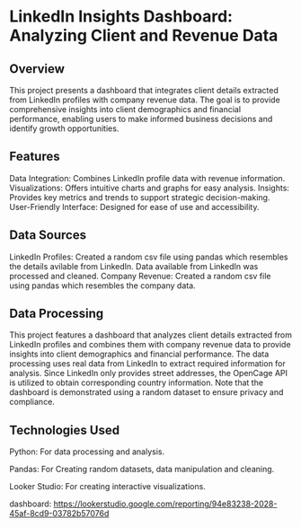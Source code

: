 # LinkedIn Insights Dashboard: Analyzing Client and Revenue Data
## Overview
This project presents a dashboard that integrates client details extracted from LinkedIn profiles with company revenue data. The goal is to provide comprehensive insights into client demographics and financial performance, enabling users to make informed business decisions and identify growth opportunities.

## Features
Data Integration: Combines LinkedIn profile data with revenue information.
Visualizations: Offers intuitive charts and graphs for easy analysis.
Insights: Provides key metrics and trends to support strategic decision-making.
User-Friendly Interface: Designed for ease of use and accessibility.

## Data Sources
LinkedIn Profiles: Created a random csv file using pandas which resembles the details avilable from LinkedIn. Data available from LinkedIn was processed and cleaned. 
Company Revenue: Created a random csv file using pandas which resembles the company data. 

## Data Processing
This project features a dashboard that analyzes client details extracted from LinkedIn profiles and combines them with company revenue data to provide insights into client demographics and financial performance. The data processing uses real data from LinkedIn to extract required information for analysis. Since LinkedIn only provides street addresses, the OpenCage API is utilized to obtain corresponding country information. Note that the dashboard is demonstrated using a random dataset to ensure privacy and compliance.

## Technologies Used
Python: For data processing and analysis.

Pandas: For Creating random datasets, data manipulation and cleaning.

Looker Studio: For creating interactive visualizations.

dashboard: https://lookerstudio.google.com/reporting/94e83238-2028-45af-8cd9-03782b57076d
